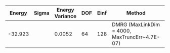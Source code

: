 | Energy  | Sigma | Energy Variance | DOF | Einf | Method                                       | Data Repository |
|---------|-------|-----------------|-----|------|----------------------------------------------|-----------------|
| -32.923 |       | 0.0052          | 64  | 128  | DMRG (MaxLinkDim = 4000, MaxTruncErr~4.7E-07) |                 |
